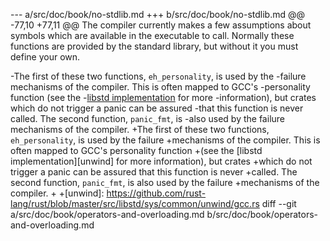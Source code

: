 --- a/src/doc/book/no-stdlib.md
+++ b/src/doc/book/no-stdlib.md
@@ -77,10 +77,11 @@ The compiler currently makes a few assumptions about symbols which are available
 in the executable to call. Normally these functions are provided by the standard
 library, but without it you must define your own.
 
-The first of these two functions, `eh_personality`, is used by the
-failure mechanisms of the compiler. This is often mapped to GCC's
-personality function (see the
-[libstd implementation](../std/rt/unwind/index.html) for more
-information), but crates which do not trigger a panic can be assured
-that this function is never called. The second function, `panic_fmt`, is
-also used by the failure mechanisms of the compiler.
+The first of these two functions, `eh_personality`, is used by the failure
+mechanisms of the compiler. This is often mapped to GCC's personality function
+(see the [libstd implementation][unwind] for more information), but crates
+which do not trigger a panic can be assured that this function is never
+called. The second function, `panic_fmt`, is also used by the failure
+mechanisms of the compiler.
+
+[unwind]: https://github.com/rust-lang/rust/blob/master/src/libstd/sys/common/unwind/gcc.rs
diff --git a/src/doc/book/operators-and-overloading.md b/src/doc/book/operators-and-overloading.md
